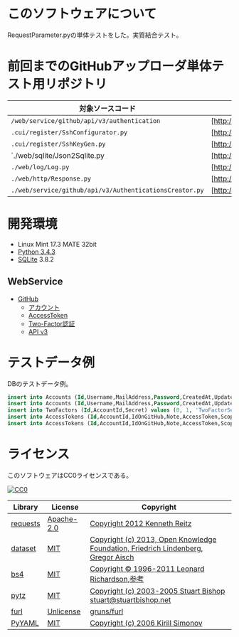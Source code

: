﻿# このソフトウェアについて

RequestParameter.pyの単体テストをした。実質結合テスト。

# 前回までのGitHubアップローダ単体テスト用リポジトリ

対象ソースコード|単体テスト記事|単体テストGitHub
---------------|-------------|---------------
`/web/service/github/api/v3/authentication`|[http://ytyaru.hatenablog.com/entry/2017/11/29/000000:title]|[GitHub.API.Authentication.Abstract.201704141006](https://github.com/ytyaru/GitHub.API.Authentication.Abstract.201704141006)
`.cui/register/SshConfigurator.py`|[http://ytyaru.hatenablog.com/entry/2017/12/10/000000:title]|[Github.Uploader.SshConfigurator.unittest.201704221606](https://github.com/ytyaru/Github.Uploader.SshConfigurator.unittest.201704221606)
`.cui/register/SshKeyGen.py`|[http://ytyaru.hatenablog.com/entry/2017/12/11/000000:title]|[Github.Uploader.SshKeyGen.unittest.201704221809](https://github.com/ytyaru/Github.Uploader.SshKeyGen.unittest.201704221809)|[Github.Uploader.SshKeyGen.unittest.201704221809](https://github.com/ytyaru/Github.Uploader.SshKeyGen.unittest.201704221809)
`./web/sqlite/Json2Sqlite.py|[http://ytyaru.hatenablog.com/entry/2017/12/13/000000:title]|[Github.Uploader.Json2Sqlite.unittest.201704230804](https://github.com/ytyaru/Github.Uploader.Json2Sqlite.unittest.201704230804)
`./web/log/Log.py`|[http://ytyaru.hatenablog.com/entry/2017/12/20/000000:title]|[GitHub.Uploader.Log.unittest.201704251509](https://github.com/ytyaru/GitHub.Uploader.Log.unittest.201704251509)
`./web/http/Response.py`|[http://ytyaru.hatenablog.com/entry/2017/12/29/000000:title]|[GitHub.Uploader.ContentType.201705040739](https://github.com/ytyaru/GitHub.Uploader.ContentType.201705040739)
`./web/service/github/api/v3/AuthenticationsCreator.py`|[http://ytyaru.hatenablog.com/entry/2017/12/31/000000:title]|[Github.Uploader.AuthenticationsCreator.unittest.201705041033](https://github.com/ytyaru/Github.Uploader.AuthenticationsCreator.unittest.201705041033)

# 開発環境

* Linux Mint 17.3 MATE 32bit
* [Python 3.4.3](https://www.python.org/downloads/release/python-343/)
* [SQLite](https://www.sqlite.org/) 3.8.2

## WebService

* [GitHub](https://github.com/)
    * [アカウント](https://github.com/join?source=header-home)
    * [AccessToken](https://github.com/settings/tokens)
    * [Two-Factor認証](https://github.com/settings/two_factor_authentication/intro)
    * [API v3](https://developer.github.com/v3/)

# テストデータ例

DBのテストデータ例。

```sql
insert into Accounts (Id,Username,MailAddress,Password,CreatedAt,UpdatedAt) values (0, 'ytyaru', 'ytyaru@mail.com', 'pass', NULL, NULL);
insert into Accounts (Id,Username,MailAddress,Password,CreatedAt,UpdatedAt) values (1, 'csharpstudy0', 'c@mail.com', 'pass', NULL, NULL);
insert into TwoFactors (Id,AccountId,Secret) values (0, 1, 'TwoFactorSecretValue');
insert into AccessTokens (Id,AccountId,IdOnGitHub,Note,AccessToken,Scopes,SshKeyId) values (0,0,0,'TestToken','TestToken000','repo',NULL);
insert into AccessTokens (Id,AccountId,IdOnGitHub,Note,AccessToken,Scopes,SshKeyId) values (1,1,1,'TestToken','TestToken001','repo',NULL);
```

# ライセンス

このソフトウェアはCC0ライセンスである。

[![CC0](http://i.creativecommons.org/p/zero/1.0/88x31.png "CC0")](http://creativecommons.org/publicdomain/zero/1.0/deed.ja)

Library|License|Copyright
-------|-------|---------
[requests](http://requests-docs-ja.readthedocs.io/en/latest/)|[Apache-2.0](https://opensource.org/licenses/Apache-2.0)|[Copyright 2012 Kenneth Reitz](http://requests-docs-ja.readthedocs.io/en/latest/user/intro/#requests)
[dataset](https://dataset.readthedocs.io/en/latest/)|[MIT](https://opensource.org/licenses/MIT)|[Copyright (c) 2013, Open Knowledge Foundation, Friedrich Lindenberg, Gregor Aisch](https://github.com/pudo/dataset/blob/master/LICENSE.txt)
[bs4](https://www.crummy.com/software/BeautifulSoup/bs4/doc/)|[MIT](https://opensource.org/licenses/MIT)|[Copyright © 1996-2011 Leonard Richardson](https://pypi.python.org/pypi/beautifulsoup4),[参考](http://tdoc.info/beautifulsoup/)
[pytz](https://github.com/newvem/pytz)|[MIT](https://opensource.org/licenses/MIT)|[Copyright (c) 2003-2005 Stuart Bishop <stuart@stuartbishop.net>](https://github.com/newvem/pytz/blob/master/LICENSE.txt)
[furl](https://github.com/gruns/furl)|[Unlicense](http://unlicense.org/)|[gruns/furl](https://github.com/gruns/furl/blob/master/LICENSE.md)
[PyYAML](https://github.com/yaml/pyyaml)|[MIT](https://opensource.org/licenses/MIT)|[Copyright (c) 2006 Kirill Simonov](https://github.com/yaml/pyyaml/blob/master/LICENSE)

